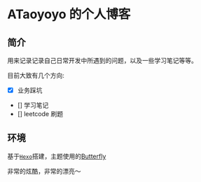 # ATaoyoyo 的个人博客

## 简介

用来记录记录自己日常开发中所遇到的问题，以及一些学习笔记等等。

目前大致有几个方向:

- [x] 业务踩坑
- [] 学习笔记
- [] leetcode 刷题

## 环境

基于[`Hexo`](https://hexo.io/)搭建，主题使用的[Butterfly](https://github.com/jerryc127/hexo-theme-butterfly)

非常的炫酷，非常的漂亮～

